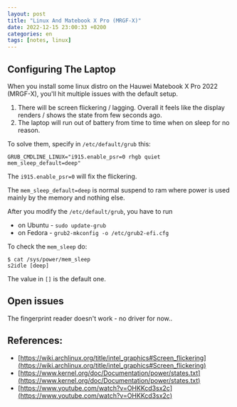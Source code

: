 ```yaml
---
layout: post
title: "Linux And Matebook X Pro (MRGF-X)"
date: 2022-12-15 23:00:33 +0200
categories: en
tags: [notes, linux]
---
```


## Configuring The Laptop

When you install some linux distro on the Hauwei Matebook X Pro 2022 (MRGF-X), you'll hit multiple issues with the default setup.

1. There will be screen flickering / lagging. Overall it feels like the display renders / shows the state from few seconds ago.
2. The laptop will run out of battery from time to time when on sleep for no reason.

To solve them, specify in `/etc/default/grub` this:

```
GRUB_CMDLINE_LINUX="i915.enable_psr=0 rhgb quiet mem_sleep_default=deep"
```

The `i915.enable_psr=0` will fix the flickering.

The `mem_sleep_default=deep` is normal suspend to ram where power is used mainly by the memory and nothing else.

After you modify the `/etc/default/grub`, you have to run
- on Ubuntu - `sudo update-grub`
- on Fedora - `grub2-mkconfig -o /etc/grub2-efi.cfg`

To check the `mem_sleep` do:

```
$ cat /sys/power/mem_sleep
s2idle [deep]
```

The value in `[]` is the default one.

## Open issues

The fingerprint reader doesn't work - no driver for now..

## References:

- [https://wiki.archlinux.org/title/intel_graphics#Screen_flickering](https://wiki.archlinux.org/title/intel_graphics#Screen_flickering)
- [https://www.kernel.org/doc/Documentation/power/states.txt](https://www.kernel.org/doc/Documentation/power/states.txt)
- [https://www.youtube.com/watch?v=OHKKcd3sx2c](https://www.youtube.com/watch?v=OHKKcd3sx2c)

